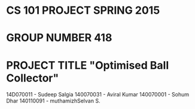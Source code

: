 #     CS 101 PROJECT SPRING 2015
#          GROUP NUMBER 418
# PROJECT TITLE "Optimised Ball Collector"
 14D070011 - Sudeep Salgia 
 140070031 - Aviral Kumar 
 140070001 - Sohum Dhar
 140110091 - muthamizhSelvan S. 

